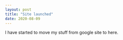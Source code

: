 ```yaml
---
layout: post
title: "Site launched"
date: 2020-08-09
---
```


I have started to move my stuff from google site to here.

